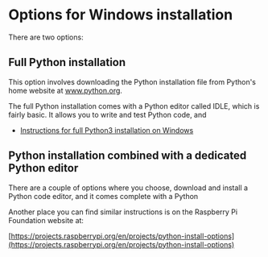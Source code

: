 # Options for Windows installation

There are two options:

## Full Python installation

 This option involves downloading the Python installation file from Python's home website at www.python.org.

 The full Python installation comes with a Python editor called IDLE, which is fairly basic. It allows you to write and test Python code, and 

* [Instructions for full Python3 installation on Windows](Windows-full-installation/README.md)

## Python installation combined with a dedicated Python editor

There are a couple of options where you choose, download and install a Python code editor, and it comes complete with a Python 

Another place you can find similar instructions is on the Raspberry Pi Foundation website at:

[https://projects.raspberrypi.org/en/projects/python-install-options](https://projects.raspberrypi.org/en/projects/python-install-options)


